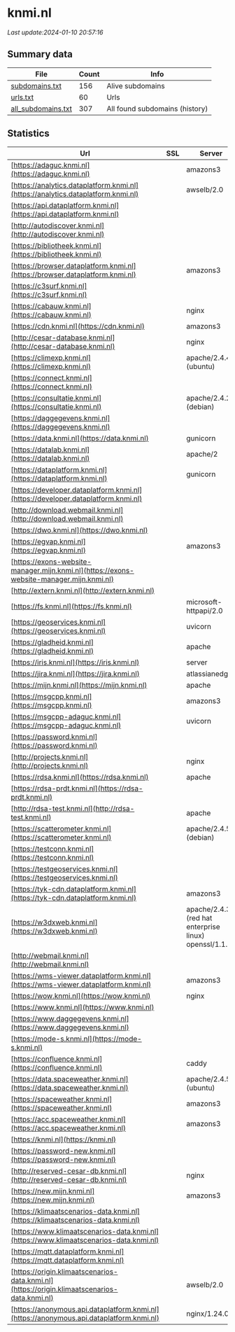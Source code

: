 # knmi.nl
*Last update:2024-01-10 20:57:16*
## Summary data
| File       | Count | Info |
|------------|-------|------|
|[subdomains.txt](/data/knmi/subdomains.txt)|156|Alive subdomains|
|[urls.txt](/data/knmi/urls.txt)|60|Urls|
|[all_subdomains.txt](/data/knmi/all_subdomains.txt)|307|All found subdomains (history)|
## Statistics
| Url | SSL | Server | Cookie | HSTS | CSP | XFO | XXP | RP | Tech |
|------------|-------|------|------|------|------|------|------|------|------|
|[https://adaguc.knmi.nl](https://adaguc.knmi.nl)| |amazons3| | | | | |:white_check_mark: | |Amazon CloudFront Am...| |
|[https://analytics.dataplatform.knmi.nl](https://analytics.dataplatform.knmi.nl)| |awselb/2.0| | | | | |:white_check_mark: | |Amazon ELB Amazon We...| |
|[https://api.dataplatform.knmi.nl](https://api.dataplatform.knmi.nl)| | | | | | | |:white_check_mark: | || |
|[http://autodiscover.knmi.nl](http://autodiscover.knmi.nl)| | | | | | | |:white_check_mark: | || |
|[https://bibliotheek.knmi.nl](https://bibliotheek.knmi.nl)| | | | | | | |:white_check_mark: | |F5 BigIP| |
|[https://browser.dataplatform.knmi.nl](https://browser.dataplatform.knmi.nl)| |amazons3| |:white_check_mark: | | | | |:white_check_mark: | |Amazon CloudFront Am...| |
|[https://c3surf.knmi.nl](https://c3surf.knmi.nl)| | | | | | | |:white_check_mark: | |Apache HTTP Server:2...| |
|[https://cabauw.knmi.nl](https://cabauw.knmi.nl)| |nginx| |:white_check_mark: | | |:white_check_mark: | |:white_check_mark: | |:white_check_mark: | |HSTS Nginx| |
|[https://cdn.knmi.nl](https://cdn.knmi.nl)| |amazons3| | | | | |:white_check_mark: | |Amazon CloudFront Am...| |
|[http://cesar-database.knmi.nl](http://cesar-database.knmi.nl)| |nginx| | | | | |:white_check_mark: | |F5 BigIP| |
|[https://climexp.knmi.nl](https://climexp.knmi.nl)| |apache/2.4.41 (ubuntu)| |:white_check_mark: | | | | |:white_check_mark: | |Apache HTTP Server:2...| |
|[https://connect.knmi.nl](https://connect.knmi.nl)| | |:warning: |:white_check_mark: | | |:white_check_mark: | | |:white_check_mark: | |F5 BigIP| |
|[https://consultatie.knmi.nl](https://consultatie.knmi.nl)| |apache/2.4.25 (debian)|:warning: | | | | |:white_check_mark: | |Amazon ALB Amazon We...| |
|[https://daggegevens.knmi.nl](https://daggegevens.knmi.nl)| | |:warning: | | |:white_check_mark: | |:white_check_mark: | |:white_check_mark: | |Ruby Ruby on Rails| |
|[https://data.knmi.nl](https://data.knmi.nl)| |gunicorn| |:white_check_mark: | |:warning: |:white_check_mark: | | |:white_check_mark: | |Amazon ELB Amazon We...| |
|[https://datalab.knmi.nl](https://datalab.knmi.nl)| |apache/2| | | | | |:white_check_mark: | |Apache HTTP Server:2...| |
|[https://dataplatform.knmi.nl](https://dataplatform.knmi.nl)| |gunicorn| |:white_check_mark: | |:warning: |:white_check_mark: | | |:white_check_mark: | |Amazon S3 Amazon Web...| |
|[https://developer.dataplatform.knmi.nl](https://developer.dataplatform.knmi.nl)| | | |:white_check_mark: | | | | |:white_check_mark: | |Bootstrap HSTS| |
|[http://download.webmail.knmi.nl](http://download.webmail.knmi.nl)| | | | | | | |:white_check_mark: | || |
|[https://dwo.knmi.nl](https://dwo.knmi.nl)| | | | | | | |:white_check_mark: | || |
|[https://egvap.knmi.nl](https://egvap.knmi.nl)| |amazons3| | | | | |:white_check_mark: | |Amazon CloudFront Am...| |
|[https://exons-website-manager.mijn.knmi.nl](https://exons-website-manager.mijn.knmi.nl)| | | | | | | |:white_check_mark: | |Amazon ALB Amazon We...| |
|[http://extern.knmi.nl](http://extern.knmi.nl)| | | | | | | |:white_check_mark: | || |
|[https://fs.knmi.nl](https://fs.knmi.nl)| |microsoft-httpapi/2.0| | | | | |:white_check_mark: | |Microsoft HTTPAPI:2....| |
|[https://geoservices.knmi.nl](https://geoservices.knmi.nl)| |uvicorn| |:white_check_mark: | | | |:white_check_mark: | |HSTS Python Uvicorn| |
|[https://gladheid.knmi.nl](https://gladheid.knmi.nl)| |apache|:warning: | | |:white_check_mark: | |:white_check_mark: | |:white_check_mark: | |Amazon ALB Amazon We...| |
|[https://iris.knmi.nl](https://iris.knmi.nl)| |server| |:white_check_mark: | | |:white_check_mark: | |:white_check_mark: | |:white_check_mark: | |Amazon CloudFront Am...| |
|[https://jira.knmi.nl](https://jira.knmi.nl)| |atlassianedge|:warning: |:white_check_mark: | |:white_check_mark: | |:white_check_mark: | |:white_check_mark: | |F5 BigIP| |
|[https://mijn.knmi.nl](https://mijn.knmi.nl)| |apache|:warning: |:white_check_mark: | |:white_check_mark: | |:white_check_mark: | |:white_check_mark: | |Amazon ALB Amazon We...| |
|[https://msgcpp.knmi.nl](https://msgcpp.knmi.nl)| |amazons3| | | | | |:white_check_mark: | |Amazon CloudFront Am...| |
|[https://msgcpp-adaguc.knmi.nl](https://msgcpp-adaguc.knmi.nl)| |uvicorn| |:white_check_mark: | | | |:white_check_mark: | |HSTS Python Uvicorn| |
|[https://password.knmi.nl](https://password.knmi.nl)| | | | | | | |:white_check_mark: | |HSTS Java| |
|[http://projects.knmi.nl](http://projects.knmi.nl)| |nginx| |:white_check_mark: | |:warning: |:white_check_mark: | |:white_check_mark: | |:white_check_mark: | |F5 BigIP| |
|[https://rdsa.knmi.nl](https://rdsa.knmi.nl)| |apache|:warning: | | | | |:white_check_mark: | |Apache HTTP Server B...| |
|[https://rdsa-prdt.knmi.nl](https://rdsa-prdt.knmi.nl)| | | | | | | |:white_check_mark: | |Apache HTTP Server B...| |
|[http://rdsa-test.knmi.nl](http://rdsa-test.knmi.nl)| |apache| | | | | |:white_check_mark: | |Apache HTTP Server| |
|[https://scatterometer.knmi.nl](https://scatterometer.knmi.nl)| |apache/2.4.57 (debian)|:warning: | | | | |:white_check_mark: | |Amazon ALB Amazon We...| |
|[https://testconn.knmi.nl](https://testconn.knmi.nl)| | |:warning: |:white_check_mark: | | |:white_check_mark: | | |:white_check_mark: | |F5 BigIP HSTS| |
|[https://testgeoservices.knmi.nl](https://testgeoservices.knmi.nl)| | | | | | | |:white_check_mark: | |HSTS Python Uvicorn| |
|[https://tyk-cdn.dataplatform.knmi.nl](https://tyk-cdn.dataplatform.knmi.nl)| |amazons3| | | | | |:white_check_mark: | |Amazon CloudFront Am...| |
|[https://w3dxweb.knmi.nl](https://w3dxweb.knmi.nl)| |apache/2.4.37 (red hat enterprise linux) openssl/1.1.1k| | | | | |:white_check_mark: | |Apache HTTP Server:2...| |
|[http://webmail.knmi.nl](http://webmail.knmi.nl)| | | | | | | |:white_check_mark: | || |
|[https://wms-viewer.dataplatform.knmi.nl](https://wms-viewer.dataplatform.knmi.nl)| |amazons3| |:white_check_mark: | | | | |:white_check_mark: | |Amazon CloudFront Am...| |
|[https://wow.knmi.nl](https://wow.knmi.nl)| |nginx| |:white_check_mark: | |:warning: | | |:white_check_mark: | |Bootstrap HSTS Nginx| |
|[https://www.knmi.nl](https://www.knmi.nl)| | | |:white_check_mark: | | |:white_check_mark: | |:white_check_mark: | |:white_check_mark: | |Amazon CloudFront Am...| |
|[https://www.daggegevens.knmi.nl](https://www.daggegevens.knmi.nl)| | |:warning: | | |:white_check_mark: | |:white_check_mark: | |:white_check_mark: | |Ruby Ruby on Rails| |
|[https://mode-s.knmi.nl](https://mode-s.knmi.nl)| | | | | | | |:white_check_mark: | |F5 BigIP| |
|[https://confluence.knmi.nl](https://confluence.knmi.nl)| |caddy| | | | | |:white_check_mark: | |Caddy HTTP/3| |
|[https://data.spaceweather.knmi.nl](https://data.spaceweather.knmi.nl)| |apache/2.4.52 (ubuntu)| | | | | |:white_check_mark: | |Apache HTTP Server:2...| |
|[https://spaceweather.knmi.nl](https://spaceweather.knmi.nl)| |amazons3| | | | | |:white_check_mark: | |Amazon CloudFront Am...| |
|[https://acc.spaceweather.knmi.nl](https://acc.spaceweather.knmi.nl)| |amazons3| | | | | |:white_check_mark: | |Amazon CloudFront Am...| |
|[https://knmi.nl](https://knmi.nl)| | | |:white_check_mark: | | |:white_check_mark: | |:white_check_mark: | |:white_check_mark: | |Amazon ELB Amazon We...| |
|[https://password-new.knmi.nl](https://password-new.knmi.nl)| | | | | | | |:white_check_mark: | |HSTS Java| |
|[http://reserved-cesar-db.knmi.nl](http://reserved-cesar-db.knmi.nl)| |nginx| | | | | |:white_check_mark: | |F5 BigIP| |
|[https://new.mijn.knmi.nl](https://new.mijn.knmi.nl)| |amazons3| | | | | |:white_check_mark: | |Amazon CloudFront Am...| |
|[https://klimaatscenarios-data.knmi.nl](https://klimaatscenarios-data.knmi.nl)| | |:warning: |:white_check_mark: | | |:white_check_mark: | |:white_check_mark: | |:white_check_mark: | |Amazon CloudFront Am...| |
|[https://www.klimaatscenarios-data.knmi.nl](https://www.klimaatscenarios-data.knmi.nl)| | |:warning: |:white_check_mark: | | |:white_check_mark: | |:white_check_mark: | |:white_check_mark: | |Amazon CloudFront Am...| |
|[https://mqtt.dataplatform.knmi.nl](https://mqtt.dataplatform.knmi.nl)| | | | | | | |:white_check_mark: | || |
|[https://origin.klimaatscenarios-data.knmi.nl](https://origin.klimaatscenarios-data.knmi.nl)| |awselb/2.0| | | | | |:white_check_mark: | |Amazon ELB Amazon We...| |
|[https://anonymous.api.dataplatform.knmi.nl](https://anonymous.api.dataplatform.knmi.nl)| |nginx/1.24.0| | | | | |:white_check_mark: | |Nginx:1.24.0| |